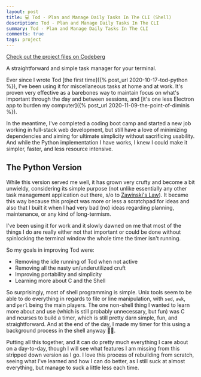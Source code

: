 ```yaml
---
layout: post
title: 💻 Tod - Plan and Manage Daily Tasks In The CLI (Shell)
description: Tod - Plan and Manage Daily Tasks In The CLI
summary: Tod - Plan and Manage Daily Tasks In The CLI
comments: true
tags: project
---
```


[Check out the project files on Codeberg](https://codeberg.org/milofultz/tod_sh)

A straightforward and simple task manager for your terminal.

Ever since I wrote Tod [the first time]({% post_url 2020-10-17-tod-python %}), I've been using it for miscellaneous tasks at home and at work. It's proven very effective as a barebones way to maintain focus on what's important through the day and between sessions, and [it's one less Electron app to burden my computer]({% post_url 2020-11-09-the-point-of-diminis %}).

In the meantime, I've completed a coding boot camp and started a new job working in full-stack web development, but still have a love of minimizing dependencies and aiming for ultimate simplicity without sacrificing usability. And while the Python implementation I have works, I knew I could make it simpler, faster, and less resource intensive.

## The Python Version

While this version served me well, it has grown very crufty and become a bit unwieldy, considering its simple purpose (not unlike essentially any other task management application out there, s/o to [Zawinski's Law](https://en.wikipedia.org/wiki/Jamie_Zawinski#Zawinski's_Law)). It became this way because this project was more or less a scratchpad for ideas and also that I built it when I had very bad (no) ideas regarding planning, maintenance, or any kind of long-termism.

I've been using it for work and it slowly dawned on me that most of the things I do are really either not that important or could be done without spinlocking the terminal window the whole time the timer isn't running.

So my goals in improving Tod were:

- Removing the idle running of Tod when not active
- Removing all the nasty un/underutilized cruft
- Improving portability and simplicity
- Learning more about C and the Shell

So surprisingly, most of shell programming is simple. Unix tools seem to be able to do everything in regards to file or line manipulation, with `sed`, `awk`, and `perl` being the main players. The one non-shell thing I wanted to learn more about and use (which is still probably unnecessary, but fun) was C and ncurses to build a timer, which is still pretty darn simple, fun, and straightforward. And at the end of the day, I made my timer for this using a background process in the shell anyway 🤷‍♀️.

Putting all this together, and it can do pretty much everything I care about on a day-to-day, though I will see what features I am missing from this stripped down version as I go. I love this process of rebuilding from scratch, seeing what I've learned and how I can do better, as I still suck at almost everything, but manage to suck a little less each time.

<!-- --- 

- _202XXXXX: Update format_ -->